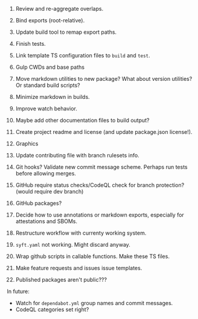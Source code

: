 1. Review and re-aggregate overlaps.
2. Bind exports (root-relative).
3. Update build tool to remap export paths.
4. Finish tests.
5. Link template TS configuration files to `build` and `test`.
6. Gulp CWDs and base paths
7. Move markdown utilities to new package? What about version utilities? Or standard build scripts?
8. Minimize markdown in builds.
9. Improve watch behavior.
10. Maybe add other documentation files to build output?

1. Create project readme and license (and update package.json license!).
2. Graphics
3. Update contributing file with branch rulesets info.

1. Git hooks? Validate new commit message scheme. Perhaps run tests before allowing merges.

1. GitHub require status checks/CodeQL check for branch protection? (would require dev branch)
2. GitHub packages?
3. Decide how to use annotations or markdown exports, especially for attestations and SBOMs.
4. Restructure workflow with currenty working system.
5. `syft.yaml` not working. Might discard anyway.
6. Wrap github scripts in callable functions. Make these TS files.

1. Make feature requests and issues issue templates.
2. Published packages aren't public???

In future:
- Watch for `dependabot.yml` group names and commit messages.
- CodeQL categories set right?